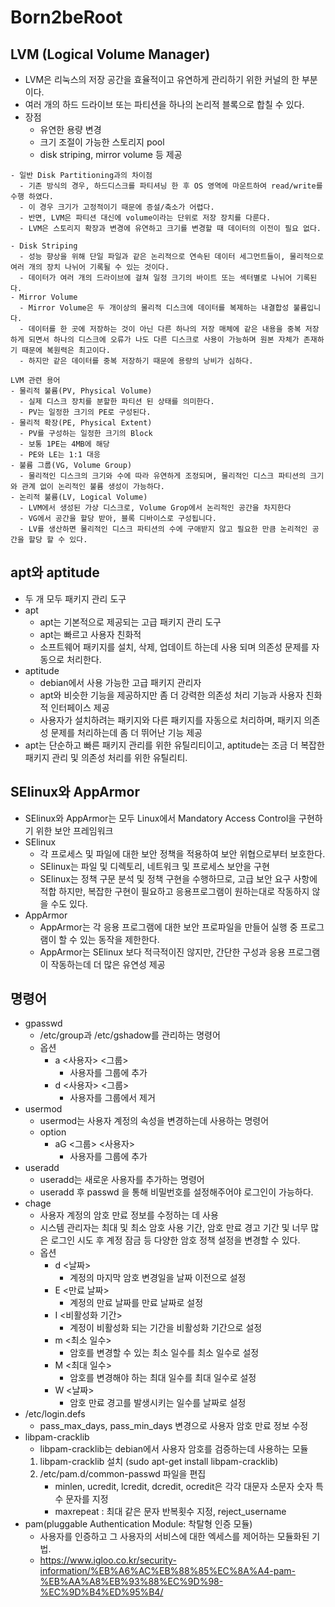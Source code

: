 Born2beRoot
=
LVM (Logical Volume Manager)
-
  - LVM은 리눅스의 저장 공간을 효율적이고 유연하게 관리하기 위한 커널의 한 부분이다.
  - 여러 개의 하드 드라이브 또는 파티션을 하나의 논리적 블록으로 합칠 수 있다.
  - 장점
    - 유연한 용량 변경
    - 크기 조절이 가능한 스토리지 pool
    - disk striping, mirror volume 등 제공  
  ```
  - 일반 Disk Partitioning과의 차이점
    - 기존 방식의 경우, 하드디스크를 파티셔닝 한 후 OS 영역에 마운트하여 read/write를 수행 하였다.
    - 이 경우 크기가 고정적이기 때문에 증설/축소가 어렵다.
    - 반면, LVM은 파티션 대신에 volume이라는 단위로 저장 장치를 다룬다.
    - LVM은 스토리지 확장과 변경에 유연하고 크기를 변경할 때 데이터의 이전이 필요 없다.
  ```
  ```
  - Disk Striping
    - 성능 향상을 위해 단일 파일과 같은 논리적으로 연속된 데이터 세그먼트들이, 물리적으로 여러 개의 장치 나뉘어 기록될 수 있는 것이다.
    - 데이터가 여러 개의 드라이브에 걸쳐 일정 크기의 바이트 또는 섹터별로 나뉘어 기록된다.
  - Mirror Volume
    - Mirror Volume은 두 개이상의 물리적 디스크에 데이터를 복제하는 내결합성 불륨입니다.
    - 데이터를 한 곳에 저장하는 것이 아닌 다른 하나의 저장 매체에 같은 내용을 중복 저장하게 되면서 하나의 디스크에 오류가 나도 다른 디스크로 사용이 가능하며 원본 자체가 존재하기 때문에 복원력은 최고이다.
    - 하지만 같은 데이터를 중복 저장하기 때문에 용량의 낭비가 심하다.
  ```
~~~
LVM 관련 용어
- 물리적 불륨(PV, Physical Volume)
  - 실제 디스크 장치를 분할한 파티션 된 상태를 의미한다.
  - PV는 일정한 크기의 PE로 구성된다.
- 물리적 확장(PE, Physical Extent)
  - PV를 구성하는 일정한 크기의 Block
  - 보통 1PE는 4MB에 해당
  - PE와 LE는 1:1 대응
- 불륨 그룹(VG, Volume Group)
  - 물리적인 디스크의 크기와 수에 따라 유연하게 조정되며, 물리적인 디스크 파티션의 크기와 관계 없이 논리적인 불륨 생성이 가능하다.
- 논리적 불륨(LV, Logical Volume)
  - LVM에서 생성된 가상 디스크로, Volume Grop에서 논리적인 공간을 차지한다
  - VG에서 공간을 할당 받아, 블록 디바이스로 구성됩니다.
  - LV를 생산하면 물리적인 디스크 파티션의 수에 구애받지 않고 필요한 만큼 논리적인 공간을 할당 할 수 있다.
~~~
apt와 aptitude
-
- 두 개 모두 패키지 관리 도구
- apt
  - apt는 기본적으로 제공되는 고급 패키지 관리 도구
  - apt는 빠르고 사용자 친화적
  - 소프트웨어 패키지를 설치, 삭제, 업데이트 하는데 사용 되며 의존성 문제를 자동으로 처리한다.
- aptitude
  - debian에서 사용 가능한 고급 패키지 관리자
  - apt와 비슷한 기능을 제공하지만 좀 더 강력한 의존성 처리 기능과 사용자 친화적 인터페이스 제공
  - 사용자가 설치하려는 패키지와 다른 패키지를 자동으로 처리하며, 패키지 의존성 문제를 처리하는데 좀 더 뛰어난 기능 제공
- apt는 단순하고 빠른 패키지 관리를 위한 유틸리티이고, aptitude는 조금 더 복잡한 패키지 관리 및 의존성 처리를 위한 유틸리티.  

SElinux와 AppArmor
-
- SElinux와 AppArmor는 모두 Linux에서 Mandatory Access Control을 구현하기 위한 보안 프레임워크
- SElinux
  - 각 프로세스 및 파일에 대한 보안 정책을 적용하여 보안 위협으로부터 보호한다.
  - SElinux는 파일 및 디렉토리, 네트워크 및 프로세스 보안을 구현
  - SElinux는 정책 구문 분석 및 정책 구현을 수행하므로, 고급 보안 요구 사항에 적합 하지만, 복잡한 구현이 필요하고 응용프로그램이 원하는대로 작동하지 않을 수도 있다.
- AppArmor
  - AppArmor는 각 응용 프로그램에 대한 보안 프로파일을 만들어 실행 중 프로그램이 할 수 있는 동작을 제한한다.
  - AppArmor는 SElinux 보다 적극적이진 않지만, 간단한 구성과 응용 프로그램이 작동하는데 더 많은 유연성 제공
  
명령어
-
- gpasswd
  - /etc/group과 /etc/gshadow를 관리하는 명령어
  - 옵션
    - a <사용자> <그룹>
      - 사용자를 그룹에 추가
    - d <사용자> <그룹>
      - 사용자를 그룹에서 제거
- usermod
  - usermod는 사용자 계정의 속성을 변경하는데 사용하는 명령어
  - option
    - aG <그룹> <사용자>
      - 사용자를 그룹에 추가
- useradd
  - useradd는 새로운 사용자를 추가하는 명령어
  - useradd <username> 후 passwd <username>을 통해 비밀번호를 설정해주어야 로그인이 가능하다.
- chage
  - 사용자 계정의 암호 만료 정보를 수정하는 데 사용
  - 시스템 관리자는 최대 및 최소 암호 사용 기간, 암호 만료 경고 기간 및 너무 많은 로그인 시도 후 계정 잠금 등 다양한 암호 정책 설정을 변경할 수 있다.
  - 옵션
    - d <날짜>
      - 계정의 마지막 암호 변경일을 날짜 이전으로 설정
    - E <만료 날짜>
      - 계정의 만료 날짜를 만료 날짜로 설정
    - I <비활성화 기간>
      - 계정이 비활성화 되는 기간을 비활성화 기간으로 설정
    - m <최소 일수>
      - 암호를 변경할 수 있는 최소 일수를 최소 일수로 설정
    - M <최대 일수>
      - 암호를 변경해야 하는 최대 일수를 최대 일수로 설정
    - W <날짜>
      - 암호 만료 경고를 발생시키는 일수를 날짜로 설정
- /etc/login.defs
  - pass_max_days, pass_min_days 변경으로 사용자 암호 만료 정보 수정
- libpam-cracklib
  - libpam-cracklib는 debian에서 사용자 암호를 검증하는데 사용하는 모듈
  1.  libpam-cracklib 설치 (sudo apt-get install libpam-cracklib)
  2.  /etc/pam.d/common-passwd 파일을 편집
      - minlen, ucredit, lcredit, dcredit, ocredit은 각각 대문자 소문자 숫자 특수 문자를 지정
      - maxrepeat : 최대 같은 문자 반복횟수 지정, reject_username
- pam(pluggable Authentication Module: 착탈형 인증 모듈)
  - 사용자를 인증하고 그 사용자의 서비스에 대한 엑세스를 제어하는 모듈화된 기법.
  - https://www.igloo.co.kr/security-information/%EB%A6%AC%EB%88%85%EC%8A%A4-pam-%EB%AA%A8%EB%93%88%EC%9D%98-%EC%9D%B4%ED%95%B4/
